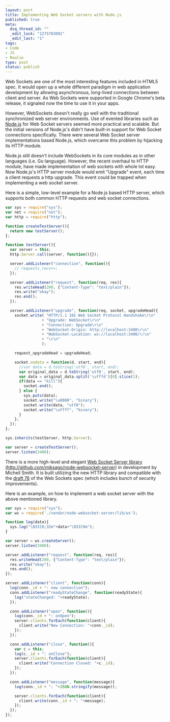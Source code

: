 ```yaml
--- 
layout: post
title: Implementing Web Socket servers with Node.js
published: true
meta: 
  dsq_thread_id: ""
  _edit_lock: "1275703091"
  _edit_last: "1"
tags: 
- Code
- JS 
- Realie
type: post
status: publish
---
```

Web Sockets are one of the most interesting features included in HTML5 spec. It would open up a whole different paradigm in web application development by allowing asynchronous, long-lived connections between client and server. As Web Sockets were supported in Google Chrome's beta release, it signaled now the time to use it in your apps.

However, WebSockets doesn't really go well with the traditional synchronized web server environments. Use of evented libraries such as <a href="http://nodejs.org">Node.js</a> for Web Socket servers seemed more practical and scalable. But the initial versions of Node.js's didn't have built-in support for Web Socket connections specifically. There were several Web Socket server implementations based Node.js, which overcame this problem by hijacking its HTTP module.

Node.js still doesn't include WebSockets in its core modules as in other languages (i.e. Go language). However, the recent overhaul to HTTP module, have made implementation of web sockets with whole lot easy. Now Node.js's HTTP server module would emit "Upgrade" event, each time a client requests a http upgrade. This event could be trapped when implementing a web socket server.

Here is a simple, low-level example for a Node.js based HTTP server, which supports both common HTTP requests and web socket connections.

```javascript
var sys = require("sys");
var net = require("net");
var http = require("http");

function createTestServer(){
  return new testServer();
};

function testServer(){
  var server = this;
  http.Server.call(server, function(){});

  server.addListener("connection", function(){
    // requests_recv++;
  });

  server.addListener("request", function(req, res){
    res.writeHead(200, {"Content-Type": "text/plain"});
    res.write("okay");
    res.end();
  });

  server.addListener("upgrade", function(req, socket, upgradeHead){
    socket.write( "HTTP/1.1 101 Web Socket Protocol Handshake\r\n"
                + "Upgrade: WebSocket\r\n"
                + "Connection: Upgrade\r\n"
                + "WebSocket-Origin: http://localhost:3400\r\n"
                + "WebSocket-Location: ws://localhost:3400/\r\n"
                + "\r\n"
                );

    request_upgradeHead = upgradeHead;

    socket.ondata = function(d, start, end){
      //var data = d.toString('utf8', start, end);
      var original_data = d.toString('utf8', start, end);
      var data = original_data.split('\ufffd')[0].slice(1);
      if(data == "kill"){
        socket.end();
      } else {
        sys.puts(data);
        socket.write("\u0000", "binary");
        socket.write(data, "utf8");
        socket.write("\uffff", "binary");
      }
    };
  });
};

sys.inherits(testServer, http.Server);

var server = createTestServer();
server.listen(3400);
```

There is a more high-level and elegant <a href="http://github.com/miksago/node-websocket-server">Web Socket Server library (http://github.com/miksago/node-websocket-server)</a>  in development by Micheil Smith. It is built utilizing the new HTTP library and compatible with the <a href="http://www.whatwg.org/specs/web-socket-protocol/">draft 76</a> of the Web Sockets spec (which includes bunch of security improvements).

Here is an example, on how to implement a web socket server with the above mentioned library.

```javascript
var sys = require("sys");
var ws = require('./vendor/node-websocket-server/lib/ws');

function log(data){
  sys.log("\033[0;32m"+data+"\033[0m");
}

var server = ws.createServer();
server.listen(3400);

server.addListener("request", function(req, res){
  res.writeHead(200, {"Content-Type": "text/plain"});
  res.write("okay");
  res.end();
});

server.addListener("client", function(conn){
  log(conn._id + ": new connection");
  conn.addListener("readyStateChange", function(readyState){
    log("stateChanged: "+readyState);
  });

  conn.addListener("open", function(){
    log(conn._id + ": onOpen");
    server.clients.forEach(function(client){
      client.write("New Connection: "+conn._id);
    });
  });

  conn.addListener("close", function(){
    var c = this;
    log(c._id + ": onClose");
    server.clients.forEach(function(client){
      client.write("Connection Closed: "+c._id);
    });
  });

  conn.addListener("message", function(message){
    log(conn._id + ": "+JSON.stringify(message));

    server.clients.forEach(function(client){
      client.write(conn._id + ": "+message);
    });
  });
});
```
